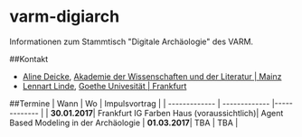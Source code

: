 # varm-digiarch
Informationen zum Stammtisch "Digitale Archäologie" des VARM.

##Kontakt 
* [Aline Deicke](mailto:Aline.Deicke@adwmainz.de), [Akademie der Wissenschaften und der Literatur | Mainz](http://www.adwmainz.de/startseite.html)
* [Lennart Linde](mailto:l.linde@em.uni-frankfurt.de), [Goethe Univesität | Frankfurt](https://www.uni-frankfurt.de/61359221/Lennart-Linde)

##Termine
| Wann  | Wo | Impulsvortrag |
| ------------- | ------------- |------------- |
| **30.01.2017**| Frankfurt IG Farben Haus (voraussichtlich)| Agent Based Modeling in der Archäologie
| **01.03.2017**| TBA  | TBA |
